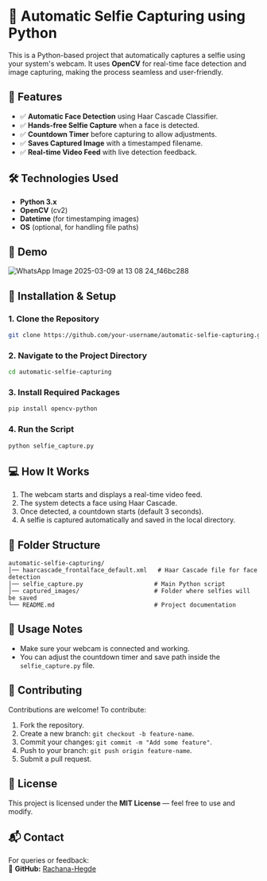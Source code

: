 # 🤳 Automatic Selfie Capturing using Python  

This is a Python-based project that automatically captures a selfie using your system's webcam. It uses **OpenCV** for real-time face detection and image capturing, making the process seamless and user-friendly.  

## 🚀 Features  

- ✅ **Automatic Face Detection** using Haar Cascade Classifier.  
- ✅ **Hands-free Selfie Capture** when a face is detected.  
- ✅ **Countdown Timer** before capturing to allow adjustments.  
- ✅ **Saves Captured Image** with a timestamped filename.  
- ✅ **Real-time Video Feed** with live detection feedback.  

## 🛠️ Technologies Used  

- **Python 3.x**  
- **OpenCV** (cv2)  
- **Datetime** (for timestamping images)  
- **OS** (optional, for handling file paths)  

## 📸 Demo  

![WhatsApp Image 2025-03-09 at 13 08 24_f46bc288](https://github.com/user-attachments/assets/c65c65d0-82d1-4486-8f1f-2c17d24810fe)
 

## 🔧 Installation & Setup  

### 1. Clone the Repository  

```bash
git clone https://github.com/your-username/automatic-selfie-capturing.git
```  

### 2. Navigate to the Project Directory  

```bash
cd automatic-selfie-capturing
```  

### 3. Install Required Packages  

```bash
pip install opencv-python
```  

### 4. Run the Script  

```bash
python selfie_capture.py
```  

## 💻 How It Works  

1. The webcam starts and displays a real-time video feed.  
2. The system detects a face using Haar Cascade.  
3. Once detected, a countdown starts (default 3 seconds).  
4. A selfie is captured automatically and saved in the local directory.  

## 📂 Folder Structure  

```
automatic-selfie-capturing/
│── haarcascade_frontalface_default.xml   # Haar Cascade file for face detection
│── selfie_capture.py                    # Main Python script
│── captured_images/                     # Folder where selfies will be saved
└── README.md                            # Project documentation
```  

## 📝 Usage Notes  

- Make sure your webcam is connected and working.  
- You can adjust the countdown timer and save path inside the `selfie_capture.py` file.  

## 🌟 Contributing  

Contributions are welcome! To contribute:  
1. Fork the repository.  
2. Create a new branch: `git checkout -b feature-name`.  
3. Commit your changes: `git commit -m "Add some feature"`.  
4. Push to your branch: `git push origin feature-name`.  
5. Submit a pull request.  

## 📄 License  

This project is licensed under the **MIT License** — feel free to use and modify.  

## 📬 Contact  

For queries or feedback:  
🔗 **GitHub:** [Rachana-Hegde](https://github.com/Rachana-Hegde)  
